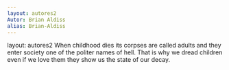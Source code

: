 ```yaml
---
layout: autores2
Autor: Brian Aldiss
alias: Brian-Aldiss
---
```

layout: autores2
When childhood dies
 its corpses are called adults and they enter society
 one of the politer names of hell. That is why we dread children
 even if we love them
 they show us the state of our decay.
